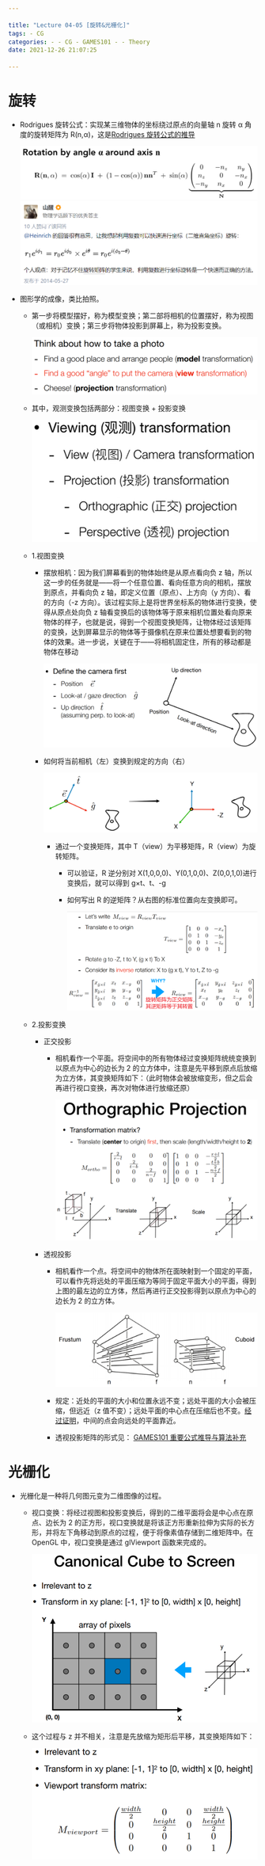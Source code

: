 ```yaml
---

title: "Lecture 04-05 [旋转&光栅化]"
tags: - CG
categories: - - CG - GAMES101 - - Theory
date: 2021-12-26 21:07:25

---
```


# 旋转

-   Rodrigues 旋转公式：实现某三维物体的坐标绕过原点的向量轴 n 旋转 α 角度的旋转矩阵为 R(n,α)，这是[Rodrigues 旋转公式的推导](https://dreamfields.github.io/2021/08/06/GAMES101%E9%87%8D%E8%A6%81%E5%85%AC%E5%BC%8F%E6%8E%A8%E5%AF%BC%E8%A1%A5%E5%85%85/#Rodrigues%E6%97%8B%E8%BD%AC%E5%85%AC%E5%BC%8F)

    ![](Lecture-04-05-旋转&光栅化/11e15ed4-a5a4-4d8f-9548-8ea3a666bc1e-11709514.jpg)
    ![](Lecture-04-05-旋转&光栅化/c07cae47-379d-4cf9-be8e-c374a6d6d84a-11709514.jpg)

-   图形学的成像，类比拍照。

    -   第一步将模型摆好，称为模型变换；第二部将相机的位置摆好，称为视图（或相机）变换；第三步将物体投影到屏幕上，称为投影变换。

        ![](Lecture-04-05-旋转&光栅化/b4c37547-b653-4143-9757-fa34a446a312-11709514.jpg)

    -   其中，观测变换包括两部分：视图变换 \+ 投影变换

        ![](Lecture-04-05-旋转&光栅化/aa77ced8-dfb8-4956-9bd1-abeb8ca11b24-11709514.jpg)

    -   1.视图变换

        -   摆放相机：因为我们屏幕看到的物体始终是从原点看向负 z 轴，所以这一步的任务就是——将一个任意位置、看向任意方向的相机，摆放到原点，并看向负 z 轴，即定义位置（原点）、上方向（y 方向）、看的方向（-z 方向）。该过程实际上是将世界坐标系的物体进行变换，使得从原点处向负 z 轴看变换后的该物体等于原来相机位置处看向原来物体的样子，也就是说，得到一个视图变换矩阵，让物体经过该矩阵的变换，达到屏幕显示的物体等于摄像机在原来位置处想要看到的物体的效果。进一步说，关键在于——将相机固定住，所有的移动都是物体在移动

            ![](Lecture-04-05-旋转&光栅化/15b83597-7bb1-4818-b44b-a790899a53f9-11709514.jpg)

        -   如何将当前相机（左）变换到规定的方向（右）

            ![](Lecture-04-05-旋转&光栅化/305737c0-7340-4837-aeb0-b4526b5f978a-11709514.jpg)

            -   通过一个变换矩阵，其中 T（view）为平移矩阵，R（view）为旋转矩阵。

                -   可以验证，R 逆分别对 X(1,0,0,0)、Y(0,1,0,0)、Z(0,0,1,0)进行变换后，就可以得到 g×t、t、-g
                -   如何写出 R 的逆矩阵？从右图的标准位置向左变换即可。

                    ![](Lecture-04-05-旋转&光栅化/6ea2e63d-54d3-40bc-9aa1-12e1db58e706-11709514.jpg)

    -   2.投影变换

        -   正交投影

            -   相机看作一个平面。将空间中的所有物体经过变换矩阵统统变换到以原点为中心的边长为 2 的立方体中，注意是先平移到原点后放缩为立方体，其变换矩阵如下：（此时物体会被放缩变形，但之后会再进行视口变换，再次对物体进行放缩还原）

                ![](Lecture-04-05-旋转&光栅化/cf838ce3-a04b-4e9c-a9ed-78c28f7bc83e-11709514.jpg)

        -   透视投影

            -   相机看作一个点。将空间中的物体所在面映射到一个固定的平面，可以看作先将远处的平面压缩为等同于固定平面大小的平面，得到上图的最左边的立方体，然后再进行正交投影得到以原点为中心的边长为 2 的立方体。

                ![](Lecture-04-05-旋转&光栅化/48860929-7010-4941-af7c-c7c3c3ae8f5c-11709514.jpg)

            -   规定：近处的平面的大小和位置永远不变；远处平面的大小会被压缩，但远近（z 值不变）；远处平面的中心点在压缩后也不变。[经过证明](https://dreamfields.github.io/2021/08/06/GAMES101%E9%87%8D%E8%A6%81%E5%85%AC%E5%BC%8F%E6%8E%A8%E5%AF%BC%E8%A1%A5%E5%85%85/)，中间的点会向远处的平面靠近。
            -   透视投影矩阵的形式见： [GAMES101 重要公式推导与算法补充](https://dreamfields.github.io/2021/08/06/GAMES101%E9%87%8D%E8%A6%81%E5%85%AC%E5%BC%8F%E6%8E%A8%E5%AF%BC%E8%A1%A5%E5%85%85/)

# 光栅化

-   光栅化是一种将几何图元变为二维图像的过程。

    -   视口变换：将经过视图和投影变换后，得到的二维平面将会是中心点在原点、边长为 2 的正方形，视口变换就是将该正方形重新拉伸为实际的长方形，并将左下角移动到原点的过程，便于将像素值存储到二维矩阵中。在 OpenGL 中，视口变换是通过 glViewport 函数来完成的。

        ![](Lecture-04-05-旋转&光栅化/6aba5f6a-94a1-4a3d-bd57-338475d7f0e1-11709514.jpg)

    -   这个过程与 z 并不相关，注意是先放缩为矩形后平移，其变换矩阵如下：

        ![](Lecture-04-05-旋转&光栅化/5b874574-796c-4b3c-8da2-03a6065a548a-11709514.jpg)
